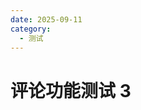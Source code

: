 ```yaml
---
date: 2025-09-11
category:
  - 测试
---
```


# 评论功能测试 3


<Comment />

<script setup>
import Comment from "@Comment";
</script>
